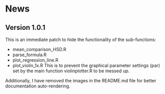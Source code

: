 # News
## Version 1.0.1
This is an immediate patch to hide the functionality of the sub-functions:
  - mean_comparison_HSD.R
  - parse_formula.R
  - plot_regression_line.R
  - plot_violin_1x.R
This is to prevent the graphical parameter settings (par) set by the main function violinplotter.R to be messed up.

Additionally, I have removed the images in the README.md file for better documentation auto-rendering.

